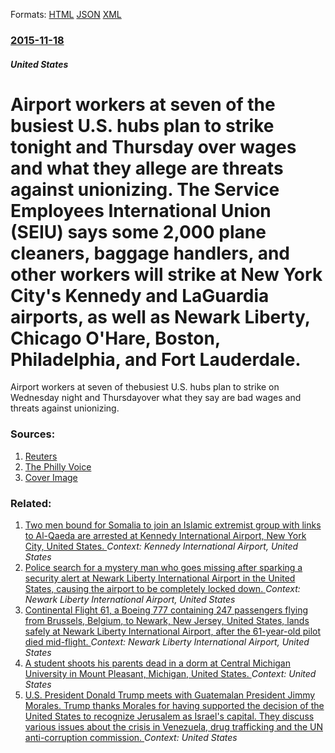 
Formats: [HTML](/news/2015/11/18/airport-workers-at-seven-of-the-busiest-u-s-hubs-plan-to-strike-tonight-and-thursday-over-wages-and-what-they-allege-are-threats-against-un.html)  [JSON](/news/2015/11/18/airport-workers-at-seven-of-the-busiest-u-s-hubs-plan-to-strike-tonight-and-thursday-over-wages-and-what-they-allege-are-threats-against-un.json)  [XML](/news/2015/11/18/airport-workers-at-seven-of-the-busiest-u-s-hubs-plan-to-strike-tonight-and-thursday-over-wages-and-what-they-allege-are-threats-against-un.xml)  

### [2015-11-18](/news/2015/11/18/index.md)

##### United States
# Airport workers at seven of the busiest U.S. hubs plan to strike tonight and Thursday over wages and what they allege are threats against unionizing. The Service Employees International Union (SEIU) says some 2,000 plane cleaners, baggage handlers, and other workers will strike at New York City's Kennedy and LaGuardia airports, as well as Newark Liberty, Chicago O'Hare, Boston, Philadelphia, and Fort Lauderdale. 

Airport workers at seven of thebusiest U.S. hubs plan to strike on Wednesday night and Thursdayover what they say are bad wages and threats against unionizing.


### Sources:

1. [Reuters](http://in.reuters.com/article/2015/11/19/usa-airport-strike-idINL1N13D2R020151119)
2. [The Philly Voice](http://www.phillyvoice.com/some-us-airport-workers-to-strike-wednesday-night-/)
2. [Cover Image](http://s4.reutersmedia.net/resources_v2/images/rcom-default.png)

### Related:

1. [Two men bound for Somalia to join an Islamic extremist group with links to Al-Qaeda are arrested at Kennedy International Airport, New York City, United States. ](/news/2010/06/6/two-men-bound-for-somalia-to-join-an-islamic-extremist-group-with-links-to-al-qaeda-are-arrested-at-kennedy-international-airport-new-york.md) _Context: Kennedy International Airport, United States_
2. [Police search for a mystery man who goes missing after sparking a security alert at Newark Liberty International Airport in the United States, causing the airport to be completely locked down. ](/news/2010/01/4/police-search-for-a-mystery-man-who-goes-missing-after-sparking-a-security-alert-at-newark-liberty-international-airport-in-the-united-state.md) _Context: Newark Liberty International Airport, United States_
3. [ Continental Flight 61, a Boeing 777 containing 247 passengers flying from Brussels, Belgium, to Newark, New Jersey, United States, lands safely at Newark Liberty International Airport, after the 61-year-old pilot died mid-flight. ](/news/2009/06/18/continental-flight-61-a-boeing-777-containing-247-passengers-flying-from-brussels-belgium-to-newark-new-jersey-united-states-lands-sa.md) _Context: Newark Liberty International Airport, United States_
4. [A student shoots his parents dead in a dorm at Central Michigan University in Mount Pleasant, Michigan, United States. ](/news/2018/03/2/a-student-shoots-his-parents-dead-in-a-dorm-at-central-michigan-university-in-mount-pleasant-michigan-united-states.md) _Context: United States_
5. [U.S. President Donald Trump meets with Guatemalan President Jimmy Morales. Trump thanks Morales for having supported the decision of the United States to recognize Jerusalem as Israel's capital. They discuss various issues about the crisis in Venezuela, drug trafficking and the UN anti-corruption commission. ](/news/2018/02/8/u-s-president-donald-trump-meets-with-guatemalan-president-jimmy-morales-trump-thanks-morales-for-having-supported-the-decision-of-the-uni.md) _Context: United States_
